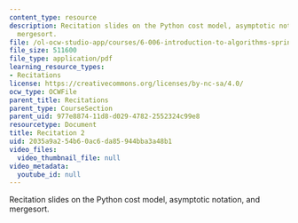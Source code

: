 ```yaml
---
content_type: resource
description: Recitation slides on the Python cost model, asymptotic notation, and
  mergesort.
file: /ol-ocw-studio-app/courses/6-006-introduction-to-algorithms-spring-2008/2035a9a254b60ac6da85944bba3a48b1_recitation02.pdf
file_size: 511600
file_type: application/pdf
learning_resource_types:
- Recitations
license: https://creativecommons.org/licenses/by-nc-sa/4.0/
ocw_type: OCWFile
parent_title: Recitations
parent_type: CourseSection
parent_uid: 977e8874-11d8-d029-4782-2552324c99e8
resourcetype: Document
title: Recitation 2
uid: 2035a9a2-54b6-0ac6-da85-944bba3a48b1
video_files:
  video_thumbnail_file: null
video_metadata:
  youtube_id: null
---
```

Recitation slides on the Python cost model, asymptotic notation, and mergesort.